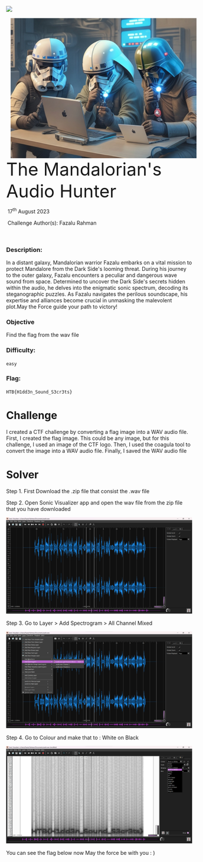 ![](assets/images/banner.png)



<img src="assets/images/htb.jpg" style="margin-left: 20px; zoom: 60%;" align=left />    	<font size="10">The Mandalorian's Audio Hunter</font>

​		17<sup>th</sup> August 2023

​		Challenge Author(s): 
  Fazalu Rahman

​		

 



### Description:

In a distant galaxy, Mandalorian warrior Fazalu embarks on a vital mission to protect Mandalore from the Dark Side's looming threat. During his journey to the outer galaxy, Fazalu encounters a peculiar and dangerous wave sound from space. Determined to uncover the Dark Side's secrets hidden within the audio, he delves into the enigmatic sonic spectrum, decoding its steganographic puzzles. As Fazalu navigates the perilous soundscape, his expertise and alliances become crucial in unmasking the malevolent plot.May the Force guide your path to victory!

### Objective

Find the flag from the wav file

### Difficulty:

`easy`

### Flag:

`HTB{H1dd3n_Sound_S3cr3ts}`



# Challenge
I created a CTF challenge by converting a flag image into a WAV audio file. First, I created the flag image. This could be any image, but for this challenge, I used an image of the CTF logo. Then, I used the coagula tool to convert the image into a WAV audio file. Finally, I saved the WAV audio file


# Solver
Step 1.
First Download the .zip file that consist the .wav file 

Step 2.
Open Sonic Visualizer app and open the wav file from the zip file that you have downloaded 

![](assets/images/1.png)

Step 3.
Go to Layer > Add Spectrogram > All Channel Mixed 

![](assets/images/2.png)

Step 4.
Go to Colour and make that to : White on Black
 
![](assets/images/3.png)


You can see the flag below now May the force be with you : ) 


